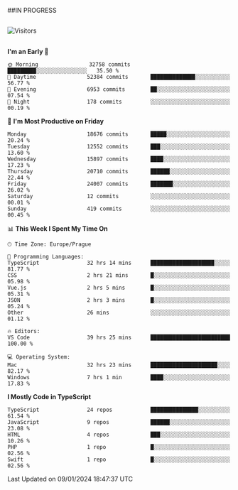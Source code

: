 ##IN PROGRESS
##
![Visitors](https://komarev.com/ghpvc/?username=petrbui&style=for-the-badge&label=Visitors+👀)



##
<!--
[![My GitHub stats](https://github-readme-stats.vercel.app/api?username=petrbui&theme=github_dark)](https://github.com/anuraghazra/github-readme-stats)

[![My wakatime stats](https://github-readme-stats.vercel.app/api/wakatime?username=petrbui&theme=github_dark)](https://github.com/anuraghazra/github-readme-stats)
-->
<!--START_SECTION:waka-->
**I'm an Early 🐤** 

```text
🌞 Morning                32758 commits       █████████░░░░░░░░░░░░░░░░   35.50 % 
🌆 Daytime                52384 commits       ██████████████░░░░░░░░░░░   56.77 % 
🌃 Evening                6953 commits        ██░░░░░░░░░░░░░░░░░░░░░░░   07.54 % 
🌙 Night                  178 commits         ░░░░░░░░░░░░░░░░░░░░░░░░░   00.19 % 
```
📅 **I'm Most Productive on Friday** 

```text
Monday                   18676 commits       █████░░░░░░░░░░░░░░░░░░░░   20.24 % 
Tuesday                  12552 commits       ███░░░░░░░░░░░░░░░░░░░░░░   13.60 % 
Wednesday                15897 commits       ████░░░░░░░░░░░░░░░░░░░░░   17.23 % 
Thursday                 20710 commits       ██████░░░░░░░░░░░░░░░░░░░   22.44 % 
Friday                   24007 commits       ███████░░░░░░░░░░░░░░░░░░   26.02 % 
Saturday                 12 commits          ░░░░░░░░░░░░░░░░░░░░░░░░░   00.01 % 
Sunday                   419 commits         ░░░░░░░░░░░░░░░░░░░░░░░░░   00.45 % 
```


📊 **This Week I Spent My Time On** 

```text
🕑︎ Time Zone: Europe/Prague

💬 Programming Languages: 
TypeScript               32 hrs 14 mins      ████████████████████░░░░░   81.77 % 
CSS                      2 hrs 21 mins       █░░░░░░░░░░░░░░░░░░░░░░░░   05.98 % 
Vue.js                   2 hrs 5 mins        █░░░░░░░░░░░░░░░░░░░░░░░░   05.31 % 
JSON                     2 hrs 3 mins        █░░░░░░░░░░░░░░░░░░░░░░░░   05.24 % 
Other                    26 mins             ░░░░░░░░░░░░░░░░░░░░░░░░░   01.12 % 

🔥 Editors: 
VS Code                  39 hrs 25 mins      █████████████████████████   100.00 % 

💻 Operating System: 
Mac                      32 hrs 23 mins      █████████████████████░░░░   82.17 % 
Windows                  7 hrs 1 min         ████░░░░░░░░░░░░░░░░░░░░░   17.83 % 
```

**I Mostly Code in TypeScript** 

```text
TypeScript               24 repos            ███████████████░░░░░░░░░░   61.54 % 
JavaScript               9 repos             ██████░░░░░░░░░░░░░░░░░░░   23.08 % 
HTML                     4 repos             ███░░░░░░░░░░░░░░░░░░░░░░   10.26 % 
PHP                      1 repo              █░░░░░░░░░░░░░░░░░░░░░░░░   02.56 % 
Swift                    1 repo              █░░░░░░░░░░░░░░░░░░░░░░░░   02.56 % 
```




 Last Updated on 09/01/2024 18:47:37 UTC
<!--END_SECTION:waka-->
